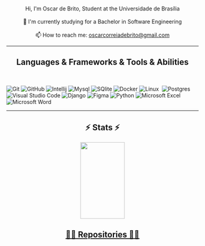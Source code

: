 <br>
<p align="center">
  Hi, I'm Oscar de Brito, Student at the Universidade de Brasília
  <br>
  <br>
  🔬 I'm currently studying for a Bachelor in Software Engineering
  <br>
  
  <!--<br>
  📚 I’m currently learning how to build...-->
  <br>
  📫 How to reach me: <a href="mailto: oscarcorreiadebrito@gmail.com">oscarcorreiadebrito@gmail.com</a>
</p>

<hr>
<h2 align="center"> Languages & Frameworks & Tools & Abilities </h2>
<br>
<p align="center">

![Git](https://img.shields.io/static/v1?style=for-the-badge&message=Git&color=F05032&logo=Git&logoColor=FFFFFF&label=)
![GitHub](https://img.shields.io/static/v1?style=for-the-badge&message=GitHub&color=181717&logo=GitHub&logoColor=FFFFFF&label=)
![Intellij](https://img.shields.io/badge/IntelliJ-20232A?logo=intellij-idea&logoColor=white&style=for-the-badge)
![Mysql](https://img.shields.io/badge/MySQL-20232A?logo=mysql&logoColor=white&style=for-the-badge)
![SQlite](https://img.shields.io/badge/SQLite-07405E?logo=sqlite&logoColor=white&style=for-the-badge)
![Docker](https://img.shields.io/badge/Docker-2496ED?logo=docker&logoColor=white&style=for-the-badge)
![Linux](https://img.shields.io/badge/Linux-E34F26?logo=linux&logoColor=black&style=for-the-badge)&nbsp;
![Postgres](https://img.shields.io/badge/postgres-%23316192.svg?style=for-the-badge&logo=postgresql&logoColor=white)&nbsp;
![Visual Studio Code](https://img.shields.io/static/v1?style=for-the-badge&message=Visual+Studio+Code&color=007ACC&logo=Visual+Studio+Code&logoColor=FFFFFF&label=)
![Django](https://img.shields.io/badge/-django-217346?logo=django&logoColor=white&style=for-the-badge)
![Figma](https://img.shields.io/badge/Java-ED8B00?style=for-the-badge&logo=openjdk&logoColor=black)
![Python](https://img.shields.io/badge/Python-14354C?style=for-the-badge&logo=python&logoColor=white)
![Microsoft Excel](https://img.shields.io/badge/Microsoft_Excel-217346?style=for-the-badge&logo=microsoft-excel&logoColor=white)
![Microsoft Word](https://img.shields.io/badge/Spring-6DB33F?style=for-the-badge&logo=spring&logoColor=white)
</p>
<hr>

<h2 align="center">⚡ Stats ⚡</h2>
<div align="center">
  <a href="https://github.com/OscarDeBrito">
    <img height="200em" width="48%" src="https://github-readme-stats.vercel.app/api/top-langs/?username=OscarDeBrito&layout=compact&langs_count=8&theme=dark"/>

<h2 align="center">👨‍💻 Repositories 👨‍💻</h2>
<br>


  



<!--
<h4 align="center">
  <a href="https://github.com/zumrudu-anka?tab=repositories" title="Show Repositories">🔎 Show More 🔍</a>
</h4>
-->
